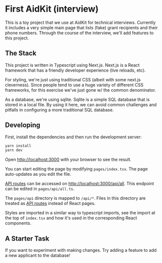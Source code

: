 # First AidKit (interview)

This is a toy project that we use at AidKit for technical interviews. Currently it includes a very simple main page that lists (fake) grant recipients and their phone numbers. Through the course of the interview, we'll add features to this project.

## The Stack

This project is written in Typescript using Next.js. Next.js is a React framework that has a friendly developer experience (live reloads, etc).

For styling, we're just using traditional CSS (albeit with some next.js cleverness). Since people tend to use a huge variety of different CSS frameworks, for this exercise we've just gone w/ the common denominator.

As a database, we're using sqlite. Sqlite is a simple SQL database that is stored in a local file. By using it here, we can avoid common challenges and pitfalls in configuring a more traditional SQL database.

## Developing

First, install the dependencies and then run the development server:

```bash
yarn install 
yarn dev
```

Open [http://localhost:3000](http://localhost:3000) with your browser to see the result.

You can start editing the page by modifying `pages/index.tsx`. The page auto-updates as you edit the file.

[API routes](https://nextjs.org/docs/api-routes/introduction) can be accessed on [http://localhost:3000/api/all](http://localhost:3000/api/all). This endpoint can be edited in `pages/api/all.ts`.

The `pages/api` directory is mapped to `/api/*`. Files in this directory are treated as [API routes](https://nextjs.org/docs/api-routes/introduction) instead of React pages.

Styles are imported in a similar way to typescript imports, see the import at the top of `index.tsx` and how it's used in the corresponding React components.

## A Starter Task

If you want to experiment with making changes. Try adding a feature to add a new applicant to the database!
